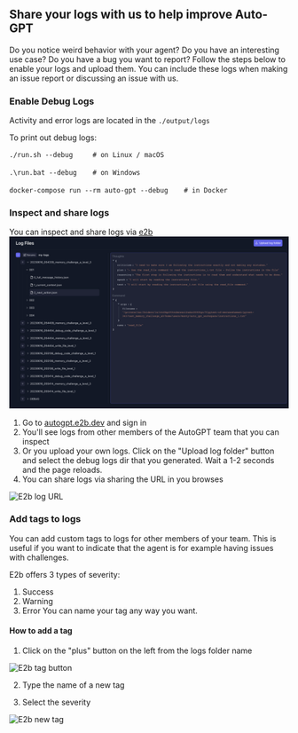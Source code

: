 ## Share your logs with us to help improve Auto-GPT

Do you notice weird behavior with your agent? Do you have an interesting use case? Do you have a bug you want to report?
Follow the steps below to enable your logs and upload them. You can include these logs when making an issue report or discussing an issue with us.

### Enable Debug Logs
Activity and error logs are located in the `./output/logs`

To print out debug logs:

``` shell
./run.sh --debug     # on Linux / macOS

.\run.bat --debug    # on Windows

docker-compose run --rm auto-gpt --debug    # in Docker
```

### Inspect and share logs
You can inspect and share logs via [e2b](https://e2b.dev)
![E2b logs dashboard](./imgs/e2b-dashboard.png)



1. Go to [autogpt.e2b.dev](https://autogpt.e2b.dev) and sign in
2. You'll see logs from other members of the AutoGPT team that you can inspect
3. Or you upload your own logs. Click on the "Upload log folder" button and select the debug logs dir that you generated. Wait a 1-2 seconds and the page reloads.
4. You can share logs via sharing the URL in you browses
<img src="../imgs/e2b-log-url.png" alt="E2b log URL" width="400"/>




### Add tags to logs
You can add custom tags to logs for other members of your team. This is useful if you want to indicate that the agent is for example having issues with challenges.

E2b offers 3 types of severity:
1. Success
2. Warning
3. Error
You can name your tag any way you want.

#### How to add a tag
1. Click on the "plus" button on the left from the logs folder name

<img src="../imgs/e2b-tag-button.png" alt="E2b tag button" width="400"/>

2. Type the name of a new tag

3. Select the severity

<img src="../imgs/e2b-tag-severity.png" alt="E2b new tag" width="200"/>